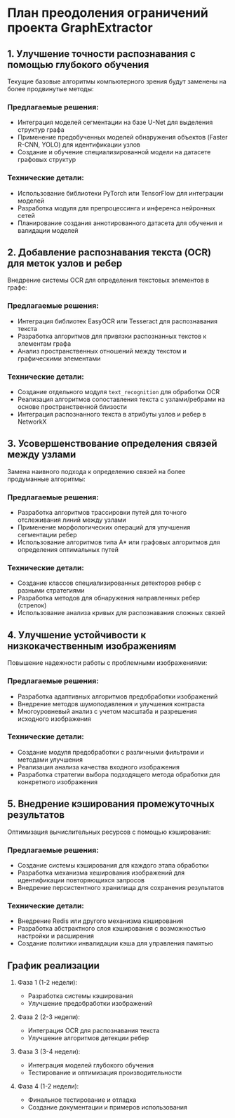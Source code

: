 # План преодоления ограничений проекта GraphExtractor

## 1. Улучшение точности распознавания с помощью глубокого обучения

Текущие базовые алгоритмы компьютерного зрения будут заменены на более продвинутые методы:

### Предлагаемые решения:
- Интеграция моделей сегментации на базе U-Net для выделения структур графа
- Применение предобученных моделей обнаружения объектов (Faster R-CNN, YOLO) для идентификации узлов
- Создание и обучение специализированной модели на датасете графовых структур

### Технические детали:
- Использование библиотеки PyTorch или TensorFlow для интеграции моделей
- Разработка модуля для препроцессинга и инференса нейронных сетей
- Планирование создания аннотированного датасета для обучения и валидации моделей

## 2. Добавление распознавания текста (OCR) для меток узлов и ребер

Внедрение системы OCR для определения текстовых элементов в графе:

### Предлагаемые решения:
- Интеграция библиотек EasyOCR или Tesseract для распознавания текста
- Разработка алгоритмов для привязки распознанных текстов к элементам графа
- Анализ пространственных отношений между текстом и графическими элементами

### Технические детали:
- Создание отдельного модуля `text_recognition` для обработки OCR
- Реализация алгоритмов сопоставления текста с узлами/ребрами на основе пространственной близости
- Интеграция распознанного текста в атрибуты узлов и ребер в NetworkX

## 3. Усовершенствование определения связей между узлами

Замена наивного подхода к определению связей на более продуманные алгоритмы:

### Предлагаемые решения:
- Разработка алгоритмов трассировки путей для точного отслеживания линий между узлами
- Применение морфологических операций для улучшения сегментации ребер
- Использование алгоритмов типа A* или графовых алгоритмов для определения оптимальных путей

### Технические детали:
- Создание классов специализированных детекторов ребер с разными стратегиями
- Разработка методов для обнаружения направленных ребер (стрелок)
- Использование анализа кривых для распознавания сложных связей

## 4. Улучшение устойчивости к низкокачественным изображениям

Повышение надежности работы с проблемными изображениями:

### Предлагаемые решения:
- Разработка адаптивных алгоритмов предобработки изображений
- Внедрение методов шумоподавления и улучшения контраста
- Многоуровневый анализ с учетом масштаба и разрешения исходного изображения

### Технические детали:
- Создание модуля предобработки с различными фильтрами и методами улучшения
- Реализация анализа качества входного изображения
- Разработка стратегии выбора подходящего метода обработки для конкретного изображения

## 5. Внедрение кэширования промежуточных результатов

Оптимизация вычислительных ресурсов с помощью кэширования:

### Предлагаемые решения:
- Создание системы кэширования для каждого этапа обработки
- Разработка механизма хеширования изображений для идентификации повторяющихся запросов
- Внедрение персистентного хранилища для сохранения результатов

### Технические детали:
- Внедрение Redis или другого механизма кэширования
- Разработка абстрактного слоя кэширования с возможностью настройки и расширения
- Создание политики инвалидации кэша для управления памятью

## График реализации

1. Фаза 1 (1-2 недели):
   - Разработка системы кэширования
   - Улучшение предобработки изображений

2. Фаза 2 (2-3 недели):
   - Интеграция OCR для распознавания текста
   - Улучшение алгоритмов детекции ребер

3. Фаза 3 (3-4 недели):
   - Интеграция моделей глубокого обучения
   - Тестирование и оптимизация производительности

4. Фаза 4 (1-2 недели):
   - Финальное тестирование и отладка
   - Создание документации и примеров использования
